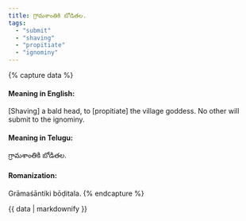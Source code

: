 ```yaml
---
title: గ్రామశాంతికి బోడితల.
tags:
  - "submit"
  - "shaving"
  - "propitiate"
  - "ignominy"
---
```


{% capture data %}
#### Meaning in English:
[Shaving] a bald head, to [propitiate] the village goddess.
No other will submit to the ignominy.

#### Meaning in Telugu:
గ్రామశాంతికి బోడితల.

#### Romanization:
Grāmaśāntiki bōḍitala.
{% endcapture %}

{{ data | markdownify }}

